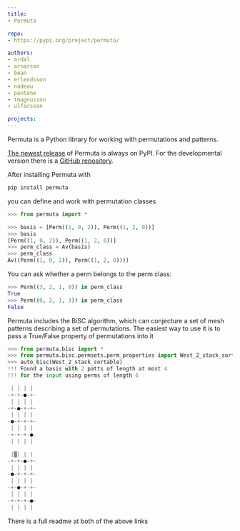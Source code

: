 ```yaml
---
title:
- Permuta

repo:
- https://pypi.org/project/permuta/

authors:
- ardal
- arnarson
- bean
- erlendsson
- nadeau
- pantone
- tmagnusson
- ulfarsson

projects:
---
```


Permuta is a Python library for working with permutations and patterns.

[The newest release](https://pypi.org/project/permuta/) of Permuta is always on PyPI.
For the developmental version there is a [GitHub repository](https://github.com/PermutaTriangle/Permuta).

After installing Permuta with

```bash
pip install permuta
```

you can define and work with permutation classes

``` python
>>> from permuta import *

>>> basis = [Perm((1, 0, 2)), Perm((1, 2, 0))]
>>> basis
[Perm((1, 0, 2)), Perm((1, 2, 0))]
>>> perm_class = Av(basis)
>>> perm_class
Av((Perm((1, 0, 2)), Perm((1, 2, 0))))
```

You can ask whether a perm belongs to the perm class:

``` python
>>> Perm((3, 2, 1, 0)) in perm_class
True
>>> Perm((0, 2, 1, 3)) in perm_class
False
```

Permuta includes the BiSC algorithm, which can conjecture a set of mesh patterns
describing a set of permutations. The easiest way to use it is to pass a True/False
property of permutations into it

``` python
>>> from permuta.bisc import *
>>> from permuta.bisc.permsets.perm_properties import West_2_stack_sortable
>>> auto_bisc(West_2_stack_sortable)
!!! Found a basis with 2 patts of length at most 4
!!! for the input using perms of length 6

 | | | |
-+-+-●-+-
 | | | |
-+-●-+-+-
 | | | |
-●-+-+-+-
 | | | |
-+-+-+-●-
 | | | |

 |▒| | |
-+-+-●-+-
 | | | |
-●-+-+-+-
 | | | |
-+-●-+-+-
 | | | |
-+-+-+-●-
 | | | |
```

There is a full readme at both of the above links